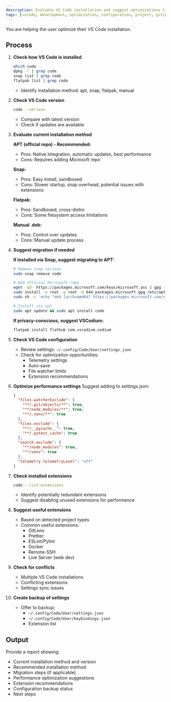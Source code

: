 ```yaml
---
description: Evaluate VS Code installation and suggest optimizations like repo source changes
tags: [vscode, development, optimization, configuration, project, gitignored]
---
```


You are helping the user optimize their VS Code installation.

## Process

1. **Check how VS Code is installed**
   ```bash
   which code
   dpkg -l | grep code
   snap list | grep code
   flatpak list | grep code
   ```
   - Identify installation method: apt, snap, flatpak, manual

2. **Check VS Code version**
   ```bash
   code --version
   ```
   - Compare with latest version
   - Check if updates are available

3. **Evaluate current installation method**

   **APT (official repo) - Recommended:**
   - Pros: Native integration, automatic updates, best performance
   - Cons: Requires adding Microsoft repo

   **Snap:**
   - Pros: Easy install, sandboxed
   - Cons: Slower startup, snap overhead, potential issues with extensions

   **Flatpak:**
   - Pros: Sandboxed, cross-distro
   - Cons: Some filesystem access limitations

   **Manual .deb:**
   - Pros: Control over updates
   - Cons: Manual update process

4. **Suggest migration if needed**

   **If installed via Snap, suggest migrating to APT:**
   ```bash
   # Remove snap version
   sudo snap remove code

   # Add official Microsoft repo
   wget -qO- https://packages.microsoft.com/keys/microsoft.asc | gpg --dearmor > packages.microsoft.gpg
   sudo install -o root -g root -m 644 packages.microsoft.gpg /etc/apt/trusted.gpg.d/
   sudo sh -c 'echo "deb [arch=amd64] https://packages.microsoft.com/repos/code stable main" > /etc/apt/sources.list.d/vscode.list'

   # Install via apt
   sudo apt update && sudo apt install code
   ```

   **If privacy-conscious, suggest VSCodium:**
   ```bash
   flatpak install flathub com.vscodium.codium
   ```

5. **Check VS Code configuration**
   - Review settings: `~/.config/Code/User/settings.json`
   - Check for optimization opportunities:
     - Telemetry settings
     - Auto-save
     - File watcher limits
     - Extension recommendations

6. **Optimize performance settings**
   Suggest adding to settings.json:
   ```json
   {
     "files.watcherExclude": {
       "**/.git/objects/**": true,
       "**/node_modules/**": true,
       "**/.venv/**": true
     },
     "files.exclude": {
       "**/__pycache__": true,
       "**/.pytest_cache": true
     },
     "search.exclude": {
       "**/node_modules": true,
       "**/venv": true
     },
     "telemetry.telemetryLevel": "off"
   }
   ```

7. **Check installed extensions**
   ```bash
   code --list-extensions
   ```
   - Identify potentially redundant extensions
   - Suggest disabling unused extensions for performance

8. **Suggest useful extensions**
   - Based on detected project types
   - Common useful extensions:
     - GitLens
     - Prettier
     - ESLint/Pylint
     - Docker
     - Remote-SSH
     - Live Server (web dev)

9. **Check for conflicts**
   - Multiple VS Code installations
   - Conflicting extensions
   - Settings sync issues

10. **Create backup of settings**
    - Offer to backup:
      - `~/.config/Code/User/settings.json`
      - `~/.config/Code/User/keybindings.json`
      - Extension list

## Output

Provide a report showing:
- Current installation method and version
- Recommended installation method
- Migration steps (if applicable)
- Performance optimization suggestions
- Extension recommendations
- Configuration backup status
- Next steps
